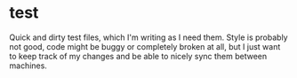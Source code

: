 # test

Quick and dirty test files, which I'm writing as I need them.
Style is probably not good, code might be buggy or completely broken at all, but I just want to keep track of my changes and be able to nicely sync them between machines.
